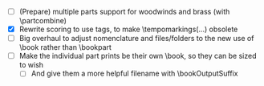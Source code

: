 - [ ] (Prepare) multiple parts support for woodwinds and brass (with \partcombine)
- [X] Rewrite scoring to use tags, to make \tempomarkings(...) obsolete
- [ ] Big overhaul to adjust nomenclature and files/folders to the new use of \book rather than \bookpart
- [ ] Make the individual part prints be their own \book, so they can be sized to wish
    - [ ] And give them a more helpful filename with \bookOutputSuffix